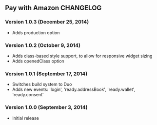 ## Pay with Amazon CHANGELOG

### Version 1.0.3 (December 25, 2014)

- Adds production option

### Version 1.0.2 (October 9, 2014)

- Adds class-based style support, to allow for responsive widget sizing
- Adds openedClass option

### Version 1.0.1 (September 17, 2014)

- Switches build system to Duo
- Adds new events: 'login', 'ready.addressBook', 'ready.wallet', 'ready.consent'

### Version 1.0.0 (September 3, 2014)

- Initial release
